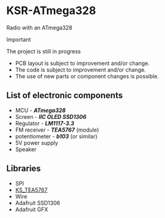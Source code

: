 # KSR-ATmega328
Radio with an ATmega328

> [!IMPORTANT]
> The project is still in progress
> - PCB layout is subject to improvement and/or change.
> - The code is subject to improvement and/or change.
> - The use of new parts or component changes is possible.

## List of electronic components
- MCU - ***ATmega328***
- Screen - ***IIC OLED SSD1306***
- Regulator - ***LM1117-3.3***
- FM receiver - ***TEA5767*** (module)
- potentiometer - ***b103*** (or similar)
- 5V power supply
- Speaker

## Libraries
- SPI
- [KS_TEA5767](https://github.com/kerogs/KS_TEA5767)
- Wire
- Adafruit SSD1306
- Adafruit GFX
